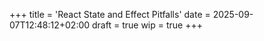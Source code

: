 +++
title = 'React State and Effect Pitfalls'
date = 2025-09-07T12:48:12+02:00
draft = true
wip = true
+++
